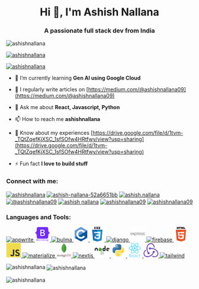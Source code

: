 <h1 align="center">Hi 👋, I'm Ashish Nallana</h1>
<h3 align="center">A passionate full stack dev from India</h3>

<p align="left"> <img src="https://komarev.com/ghpvc/?username=ashishnallana&label=Profile%20views&color=0e75b6&style=flat" alt="ashishnallana" /> </p>

<p align="left"> <a href="https://github.com/ryo-ma/github-profile-trophy"><img src="https://github-profile-trophy.vercel.app/?username=ashishnallana&theme=algolia"" alt="ashishnallana" /></a> </p>

<p align="left"> <a href="https://twitter.com/ashishnallana" target="blank"><img src="https://img.shields.io/twitter/follow/ashishnallana?logo=twitter&style=for-the-badge" alt="ashishnallana" /></a> </p>

- 🌱 I’m currently learning **Gen AI using Google Cloud**

- 📝 I regularly write articles on [https://medium.com/@ashishnallana09](https://medium.com/@ashishnallana09)

- 💬 Ask me about **React, Javascript, Python**

- 📫 How to reach me **ashishnallana**

- 📄 Know about my experiences [https://drive.google.com/file/d/1tvm-_TQtZqefKjXSC_1sfSOfw4HRtfwy/view?usp=sharing](https://drive.google.com/file/d/1tvm-_TQtZqefKjXSC_1sfSOfw4HRtfwy/view?usp=sharing)

- ⚡ Fun fact **I love to build stuff**

<h3 align="left">Connect with me:</h3>
<p align="left">
<a href="https://twitter.com/ashishnallana" target="blank"><img align="center" src="https://raw.githubusercontent.com/rahuldkjain/github-profile-readme-generator/master/src/images/icons/Social/twitter.svg" alt="ashishnallana" height="30" width="40" /></a>
<a href="https://linkedin.com/in/ashish-nallana-52a6651bb" target="blank"><img align="center" src="https://raw.githubusercontent.com/rahuldkjain/github-profile-readme-generator/master/src/images/icons/Social/linked-in-alt.svg" alt="ashish-nallana-52a6651bb" height="30" width="40" /></a>
<a href="https://instagram.com/ashish.nallana" target="blank"><img align="center" src="https://raw.githubusercontent.com/rahuldkjain/github-profile-readme-generator/master/src/images/icons/Social/instagram.svg" alt="ashish.nallana" height="30" width="40" /></a>
<a href="https://medium.com/@ashishnallana09" target="blank"><img align="center" src="https://raw.githubusercontent.com/rahuldkjain/github-profile-readme-generator/master/src/images/icons/Social/medium.svg" alt="@ashishnallana09" height="30" width="40" /></a>
<a href="https://www.youtube.com/c/ashish nallana" target="blank"><img align="center" src="https://raw.githubusercontent.com/rahuldkjain/github-profile-readme-generator/master/src/images/icons/Social/youtube.svg" alt="ashish nallana" height="30" width="40" /></a>
<a href="https://www.hackerrank.com/ashishnallana09" target="blank"><img align="center" src="https://raw.githubusercontent.com/rahuldkjain/github-profile-readme-generator/master/src/images/icons/Social/hackerrank.svg" alt="ashishnallana09" height="30" width="40" /></a>
<a href="https://www.leetcode.com/ashishnallana09" target="blank"><img align="center" src="https://raw.githubusercontent.com/rahuldkjain/github-profile-readme-generator/master/src/images/icons/Social/leet-code.svg" alt="ashishnallana09" height="30" width="40" /></a>
</p>

<h3 align="left">Languages and Tools:</h3>
<p align="left"> <a href="https://appwrite.io" target="_blank" rel="noreferrer"> <img src="https://www.vectorlogo.zone/logos/appwriteio/appwriteio-icon.svg" alt="appwrite" width="40" height="40"/> </a> <a href="https://getbootstrap.com" target="_blank" rel="noreferrer"> <img src="https://raw.githubusercontent.com/devicons/devicon/master/icons/bootstrap/bootstrap-plain-wordmark.svg" alt="bootstrap" width="40" height="40"/> </a> <a href="https://bulma.io/" target="_blank" rel="noreferrer"> <img src="https://raw.githubusercontent.com/gilbarbara/logos/804dc257b59e144eaca5bc6ffd16949752c6f789/logos/bulma.svg" alt="bulma" width="40" height="40"/> </a> <a href="https://www.cprogramming.com/" target="_blank" rel="noreferrer"> <img src="https://raw.githubusercontent.com/devicons/devicon/master/icons/c/c-original.svg" alt="c" width="40" height="40"/> </a> <a href="https://www.w3schools.com/css/" target="_blank" rel="noreferrer"> <img src="https://raw.githubusercontent.com/devicons/devicon/master/icons/css3/css3-original-wordmark.svg" alt="css3" width="40" height="40"/> </a> <a href="https://www.djangoproject.com/" target="_blank" rel="noreferrer"> <img src="https://cdn.worldvectorlogo.com/logos/django.svg" alt="django" width="40" height="40"/> </a> <a href="https://expressjs.com" target="_blank" rel="noreferrer"> <img src="https://raw.githubusercontent.com/devicons/devicon/master/icons/express/express-original-wordmark.svg" alt="express" width="40" height="40"/> </a> <a href="https://firebase.google.com/" target="_blank" rel="noreferrer"> <img src="https://www.vectorlogo.zone/logos/firebase/firebase-icon.svg" alt="firebase" width="40" height="40"/> </a> <a href="https://www.w3.org/html/" target="_blank" rel="noreferrer"> <img src="https://raw.githubusercontent.com/devicons/devicon/master/icons/html5/html5-original-wordmark.svg" alt="html5" width="40" height="40"/> </a> <a href="https://developer.mozilla.org/en-US/docs/Web/JavaScript" target="_blank" rel="noreferrer"> <img src="https://raw.githubusercontent.com/devicons/devicon/master/icons/javascript/javascript-original.svg" alt="javascript" width="40" height="40"/> </a> <a href="https://materializecss.com/" target="_blank" rel="noreferrer"> <img src="https://raw.githubusercontent.com/prplx/svg-logos/5585531d45d294869c4eaab4d7cf2e9c167710a9/svg/materialize.svg" alt="materialize" width="40" height="40"/> </a> <a href="https://www.mongodb.com/" target="_blank" rel="noreferrer"> <img src="https://raw.githubusercontent.com/devicons/devicon/master/icons/mongodb/mongodb-original-wordmark.svg" alt="mongodb" width="40" height="40"/> </a> <a href="https://nextjs.org/" target="_blank" rel="noreferrer"> <img src="https://cdn.worldvectorlogo.com/logos/nextjs-2.svg" alt="nextjs" width="40" height="40"/> </a> <a href="https://nodejs.org" target="_blank" rel="noreferrer"> <img src="https://raw.githubusercontent.com/devicons/devicon/master/icons/nodejs/nodejs-original-wordmark.svg" alt="nodejs" width="40" height="40"/> </a> <a href="https://www.python.org" target="_blank" rel="noreferrer"> <img src="https://raw.githubusercontent.com/devicons/devicon/master/icons/python/python-original.svg" alt="python" width="40" height="40"/> </a> <a href="https://reactjs.org/" target="_blank" rel="noreferrer"> <img src="https://raw.githubusercontent.com/devicons/devicon/master/icons/react/react-original-wordmark.svg" alt="react" width="40" height="40"/> </a> <a href="https://redux.js.org" target="_blank" rel="noreferrer"> <img src="https://raw.githubusercontent.com/devicons/devicon/master/icons/redux/redux-original.svg" alt="redux" width="40" height="40"/> </a> <a href="https://tailwindcss.com/" target="_blank" rel="noreferrer"> <img src="https://www.vectorlogo.zone/logos/tailwindcss/tailwindcss-icon.svg" alt="tailwind" width="40" height="40"/> </a> </p>

<p><img align="left" src="https://github-readme-stats.vercel.app/api/top-langs?username=ashishnallana&show_icons=true&locale=en&layout=compact&theme=algolia" alt="ashishnallana" /></p>

<p>&nbsp;<img align="center" src="https://github-readme-stats.vercel.app/api?username=ashishnallana&show_icons=true&locale=en&theme=algolia" alt="ashishnallana" /></p>

<p><img align="center" src="https://github-readme-streak-stats.herokuapp.com/?user=ashishnallana&theme=algolia" alt="ashishnallana" /></p>
